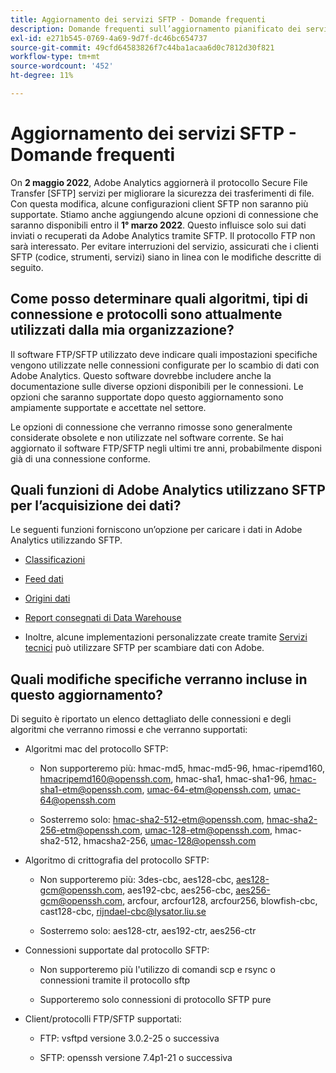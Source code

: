 ```yaml
---
title: Aggiornamento dei servizi SFTP - Domande frequenti
description: Domande frequenti sull’aggiornamento pianificato dei servizi SFTP a maggio 2022.
exl-id: e271b545-0769-4a69-9d7f-dc46bc654737
source-git-commit: 49cfd64583826f7c44ba1acaa6d0c7812d30f821
workflow-type: tm+mt
source-wordcount: '452'
ht-degree: 11%

---
```


# Aggiornamento dei servizi SFTP - Domande frequenti

On **2 maggio 2022**, Adobe Analytics aggiornerà il protocollo Secure File Transfer [SFTP] servizi per migliorare la sicurezza dei trasferimenti di file. Con questa modifica, alcune configurazioni client SFTP non saranno più supportate. Stiamo anche aggiungendo alcune opzioni di connessione che saranno disponibili entro il **1° marzo 2022**. Questo influisce solo sui dati inviati o recuperati da Adobe Analytics tramite SFTP. Il protocollo FTP non sarà interessato. Per evitare interruzioni del servizio, assicurati che i clienti SFTP (codice, strumenti, servizi) siano in linea con le modifiche descritte di seguito.

## Come posso determinare quali algoritmi, tipi di connessione e protocolli sono attualmente utilizzati dalla mia organizzazione?

Il software FTP/SFTP utilizzato deve indicare quali impostazioni specifiche vengono utilizzate nelle connessioni configurate per lo scambio di dati con Adobe Analytics. Questo software dovrebbe includere anche la documentazione sulle diverse opzioni disponibili per le connessioni. Le opzioni che saranno supportate dopo questo aggiornamento sono ampiamente supportate e accettate nel settore.

Le opzioni di connessione che verranno rimosse sono generalmente considerate obsolete e non utilizzate nel software corrente. Se hai aggiornato il software FTP/SFTP negli ultimi tre anni, probabilmente disponi già di una connessione conforme.

## Quali funzioni di Adobe Analytics utilizzano SFTP per l’acquisizione dei dati?

Le seguenti funzioni forniscono un’opzione per caricare i dati in Adobe Analytics utilizzando SFTP.

* [Classificazioni](https://experienceleague.adobe.com/docs/analytics/export/ftp-and-sftp/set-up-ftp-accounts/ftp-saint.html)

* [Feed dati](https://experienceleague.adobe.com/docs/analytics/export/ftp-and-sftp/set-up-ftp-accounts/ftp-datafeeds.html)

* [Origini dati](https://experienceleague.adobe.com/docs/analytics/export/ftp-and-sftp/set-up-ftp-accounts/ftp-datasources.html)

* [Report consegnati di Data Warehouse](https://experienceleague.adobe.com/docs/analytics/export/ftp-and-sftp/set-up-ftp-accounts/ftp-dw-reports.html)

* Inoltre, alcune implementazioni personalizzate create tramite [Servizi tecnici](https://experienceleague.adobe.com/docs/analytics/export/ftp-and-sftp/set-up-ftp-accounts/ftp-eng-services.html) può utilizzare SFTP per scambiare dati con Adobe.

## Quali modifiche specifiche verranno incluse in questo aggiornamento?

Di seguito è riportato un elenco dettagliato delle connessioni e degli algoritmi che verranno rimossi e che verranno supportati:

* Algoritmi mac del protocollo SFTP:

   * Non supporteremo più: hmac-md5, hmac-md5-96, hmac-ripemd160, hmacripemd160@openssh.com, hmac-sha1, hmac-sha1-96, hmac-sha1-etm@openssh.com, umac-64-etm@openssh.com, umac-64@openssh.com

   * Sosterremo solo: hmac-sha2-512-etm@openssh.com, hmac-sha2-256-etm@openssh.com, umac-128-etm@openssh.com, hmac-sha2-512, hmacsha2-256, umac-128@openssh.com

* Algoritmo di crittografia del protocollo SFTP:

   * Non supporteremo più: 3des-cbc, aes128-cbc, aes128-gcm@openssh.com, aes192-cbc, aes256-cbc, aes256-gcm@openssh.com, arcfour, arcfour128, arcfour256, blowfish-cbc, cast128-cbc, rijndael-cbc@lysator.liu.se

   * Sosterremo solo: aes128-ctr, aes192-ctr, aes256-ctr

* Connessioni supportate dal protocollo SFTP:

   * Non supporteremo più l&#39;utilizzo di comandi scp e rsync o connessioni tramite il protocollo sftp

   * Supporteremo solo connessioni di protocollo SFTP pure

* Client/protocolli FTP/SFTP supportati:

   * FTP: vsftpd versione 3.0.2-25 o successiva

   * SFTP: openssh versione 7.4p1-21 o successiva
